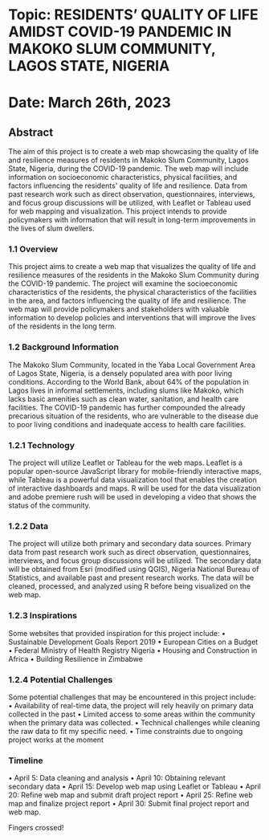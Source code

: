 # Topic:	RESIDENTS’ QUALITY OF LIFE AMIDST COVID-19 PANDEMIC IN MAKOKO SLUM COMMUNITY, LAGOS STATE, NIGERIA
# Date:   March 26th, 2023

## Abstract

The aim of this project is to create a web map showcasing the quality of life and resilience measures of residents in Makoko Slum Community, Lagos State, Nigeria, during the COVID-19 pandemic. 
The web map will include information on socioeconomic characteristics, physical facilities, and factors influencing the residents' quality of life and resilience. 
Data from past research work such as direct observation, questionnaires, interviews, and focus group discussions will be utilized, with Leaflet or Tableau used for web mapping and visualization. 
This project intends to provide policymakers with information that will result in long-term improvements in the lives of slum dwellers.

### 1.1	Overview

This project aims to create a web map that visualizes the quality of life and resilience measures of the residents in the Makoko Slum Community during the COVID-19 pandemic. 
The project will examine the socioeconomic characteristics of the residents, the physical characteristics of the facilities in the area, and factors influencing the quality of life and resilience. 
The web map will provide policymakers and stakeholders with valuable information to develop policies and interventions that will improve the lives of the residents in the long term.

### 1.2	Background Information 

The Makoko Slum Community, located in the Yaba Local Government Area of Lagos State, Nigeria, is a densely populated area with poor living conditions. 
According to the World Bank, about 64% of the population in Lagos lives in informal settlements, including slums like Makoko, which lacks basic amenities such as clean water, sanitation, and health care facilities.
The COVID-19 pandemic has further compounded the already precarious situation of the residents, who are vulnerable to the disease due to poor living conditions and inadequate access to health care facilities.

### 1.2.1	Technology

The project will utilize Leaflet or Tableau for the web maps.
Leaflet is a popular open-source JavaScript library for mobile-friendly interactive maps, while Tableau is a powerful data visualization tool that enables the creation of interactive dashboards and maps. 
R will be used for the data visualization and adobe premiere rush will be used in developing a video that shows the status of the community. 

### 1.2.2	Data

The project will utilize both primary and secondary data sources. Primary data from past research work such as direct observation, questionnaires, interviews, and focus group discussions will be utilized. 
The secondary data will be obtained from Esri (modified using QGIS), Nigeria National Bureau of Statistics, and available past and present research works. 
The data will be cleaned, processed, and analyzed using R before being visualized on the web map.

### 1.2.3	Inspirations

Some websites that provided inspiration for this project include:
•	Sustainable Development Goals Report 2019
•	European Cities on a Budget
•	Federal Ministry of Health Registry Nigeria
•	Housing and Construction in Africa
•	Building Resilience in Zimbabwe

### 1.2.4	Potential Challenges 

Some potential challenges that may be encountered in this project include:
•	Availability of real-time data, the project will rely heavily on primary data collected in the past
•	Limited access to some areas within the community when the primary data was collected.
•	Technical challenges while cleaning the raw data to fit my specific need.
•	Time constraints due to ongoing project works at the moment

### Timeline

•	April 5: Data cleaning and analysis
•	April 10: Obtaining relevant secondary data 
•	April 15: Develop web map using Leaflet or Tableau 
•	April 20: Refine web map and submit draft project report 
•	April 25: Refine web map and finalize project report
•	April 30: Submit final project report and web map.

Fingers crossed!
